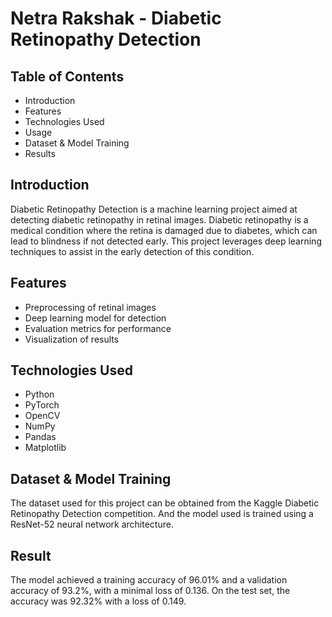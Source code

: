 # Netra Rakshak - Diabetic Retinopathy Detection
## Table of Contents
- Introduction
- Features
- Technologies Used
- Usage
- Dataset & Model Training
- Results

## Introduction

Diabetic Retinopathy Detection is a machine learning project aimed at detecting diabetic retinopathy in retinal images. Diabetic retinopathy is a medical condition where the retina is damaged due to diabetes, which can lead to blindness if not detected early. This project leverages deep learning techniques to assist in the early detection of this condition.

## Features
- Preprocessing of retinal images
- Deep learning model for detection
- Evaluation metrics for performance
- Visualization of results

## Technologies Used
- Python
- PyTorch
- OpenCV
- NumPy
- Pandas
- Matplotlib

## Dataset & Model Training

The dataset used for this project can be obtained from the Kaggle Diabetic Retinopathy Detection competition. And the model used is trained using a ResNet-52 neural network architecture.

## Result
The model achieved a training accuracy of 96.01% and a validation accuracy of 93.2%, with a minimal loss of 0.136. On the test set, the accuracy was 92.32% with a loss of 0.149. 
